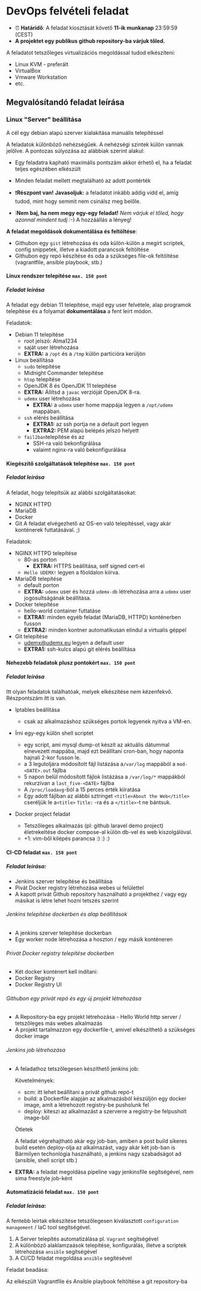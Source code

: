 # DevOps felvételi feladat

* :alarm_clock: **Határidő**: A feladat kiosztását követő **11-ik munkanap** 23:59:59 (CEST)
* **A projektet egy publikus github repository-ba várjuk tőled.**

A feladatot tetszőleges virtualizációs megoldással tudod elkészíteni:
  * Linux KVM - preferált
  * VirtualBox
  * Vmware Workstation
  * etc.
## Megvalósítandó feladat leírása
### Linux "Server" beállítása
A cél egy debian alapú szerver kialakítása manuális telepítéssel

A feladatok különböző nehézségűek. A nehézségi szintek külön vannak jelölve.
A pontozas súlyozása az alábbiak szerint alakul:

  * Egy feladatra kapható maximális pontszám akkor érhető el, ha a feladat teljes egészében elkészült

  * Minden feladat mellett megtalálható az adott pontérték

  * :exclamation:**Részpont van!**
    **Javasoljuk:** a feladatot inkább addig vidd el, amíg tudod, mint hogy semmit nem csinálsz meg belőle.
  * :grey_exclamation:**Nem baj, ha nem megy egy-egy feladat!** 
    _Nem várjuk el tőled, hogy azonnal mindent tudj_ :-) A hozzáállás a lényeg!

**A feladat megoldások dokumentálása és feltöltése**:

  * Githubon egy `gist` létrehozása és oda külön-külön a megírt scriptek, config snippetek, illetve a kiadott parancsok feltöltése
  * Githubon egy repó készítése és oda a szükséges file-ok feltöltése (vagrantfile, ansible playbook, stb.)

#### Linux rendszer telepítése `max. 150 pont`
##### Feladat leírása
A feladat egy debian 11 telepítése, majd egy user felvétele, alap programok telepítése és a folyamat **dokumentálása** a fent leírt módon.

Feladatok:
  * Debian 11 telepítése
    * root jelszó: Alma1234
    * saját user létrehozása
    * **EXTRA:** a `/opt` és a `/tmp` külön partícióra kerüljön
  * Linux beállítása
    * `sudo` telepítése
    * Midnight Commander telepítése
    * `htop` telepítése
    * OpenJDK 8 és OpenJDK 11 telepítése
    * **EXTRA:** Állítsd a `javac` verzióját OpenJDK 8-ra.
    * `udemx` user létrehozása
      * **EXTRA:** a `udemx` user home mappája legyen a `/opt/udemx` mappában.
    * `ssh` elérés beállítása
      * **EXTRA1:** az ssh portja ne a default port legyen
      * **EXTRA2:** PEM alapú belépés jelszó helyett
	* `fail2ban`telepítése és az 
	  * SSH-ra való bekonfigrálása
	  * valaimt nginx-ra való bekonfigurálása
#### Kiegészítő szolgáltatások telepítése `max. 150 pont`
##### Feladat leírása
A feladat, hogy telepítsük az alábbi szolgáltatásokat:
  - NGINX HTTPD
  - MariaDB
  - Docker
  - Git
A feladat elvégezhető az OS-en való telepítéssel, vagy akár konténerek futtatásával. ;)

Feladatok:
  * NGINX HTTPD telepítése
    * 80-as porton
      * **EXTRA:** HTTPS beállítása, self signed cert-el
	* `Hello UDEMX!` legyen a főoldalon kiírva.
  * MariaDB telepítése
    * default porton
	* **EXTRA:** `udemx` user és hozzá `udemx-db` létrehozása arra a `udemx` user jogosultságának beállítása.
  * Docker telepítése
    * hello-world container futtatáse
    * **EXTRA1:** minden egyéb feladat (MariaDB, HTTPD) konténerben fusson
    * **EXTRA2:** minden kontner automatikusan elindul a virtualis géppel
  * Git telepítése
    * udemx@udemx.eu legyen a default user
	* **EXTRA1:** ssh-kulcs alapú git elérés beállítása

#### Nehezebb feladatok plusz pontokért `max. 150 pont`
##### Feladat leírása
Itt olyan feladatok találhatóak, melyek elkészítése nem kézenfekvő. Részpontszám itt is van.
  - Iptables beállítása
      - csak az alkalmazáshoz szükséges portok legyenek nyitva a VM-en.
  - Írni egy-egy külön shell scriptet 
      - egy script, ami mysql dump-ot készít az aktuális dátummal elnevezett mappába, majd ezt beállítani cron-ban, hogy naponta hajnali 2-kor fusson le.
      - a 3 legutoljára módosított fájl listázása a`/var/log` mappából a  `mod-<DATE>.out` fájlba
      - 5 napon belül módosított fájlok listázása a `/var/log/*` mappákból rekurzívan a  `last_five-<DATE>` fájlba
      - A `/proc/loadavg`-ból a 15 perces érték kiíratása
      - Egy adott fájlban az alábbi sztringet `<title>About the Web</title>` cseréljük le a`<title>` `Title:` -ra és a `</title>`-t ne bántsuk.

  - Docker project feladat
     - Tetszőleges alkalmazás (pl: github laravel demo project) életrekeltése docker compose-al külön db-vel és web kiszolgálóval.
     - +1: vim-ből kilépés parancsa :) :) :)

#### CI-CD feladat `max. 150 pont`
##### Feladat leírása:
  * Jenkins szerver telepítése és beállítása
  * Pivát Docker registry létrehozása webes ui felülettel
  * A kapott privát Github repository használható a projekthez / vagy egy másikat is létre lehet hozni tetszés szerint
	
###### Jenkins telepítése dockerben és alap beállítások	
  * A jenkins szerver telepítése dockerban 
  * Egy worker node létrehozása a hoszton / egy másik konténeren

###### Privát Docker registry telepítése dockerben
  * Két docker konténert kell indítani:
  * Docker Registry
  * Docker Registry UI

###### Githubon egy privát repó és egy új projekt létrehozása

 * A Repository-ba egy projekt létrehozása - Hello World http server / tetszőleges más webes alkalmazás
 * A projekt tartalmazzon egy dockerfile-t, amivel elkészíthető a szükséges docker image

###### Jenkins job létrehozása
 * A feladathoz tetszőlegesen készíthető jenkins job:
   
   Követelmények:
   
   * scm: itt lehet beállítani a privát github repó-t 
   * build: a Dockerfile alapján az alkalmazásból készüljön egy docker image, amit a létrehozott registry-be pusholunk fel
   * deploy: kiteszi az alkalmazást a szerverre a registry-be felpusholt image-ből
   
   Ötletek
   
   A feladat végrehajtható akár egy job-ban, amiben a post build sikeres build esetén deploy-olja az alkalmazást, vagy akár két job-ban is
   Bármilyen techonlógia használható, a jenkins nagy szabadságot ad (ansible, shell script stb.)

* **EXTRA:** a feladat megoldása pipeline vagy jenkinsfile segítségével, nem sima freestyle job-ként

#### Automatizáció feladat `max. 150 pont`
##### Feladat leírása:
A fentebb leírtak elkészítése tetszőlegesen kiválasztott `configuration management` / IaC tool segítségével.

1. A Server telepítés automatizálása pl. `Vagrant` segítségével
2. A különböző alaklamzaások telepítése, konfigurálás, illetve a scriptek létrehozása `ansible` segítségével
3. A CI/CD feladat megoldása `ansible` segítésével

Feladat beadása:

Az elkészült Vagrantfile és Ansible playbook feltöltése a git repository-ba

